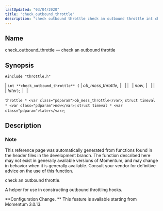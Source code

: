 ```yaml
---
lastUpdated: "03/04/2020"
title: "check_outbound_throttle"
description: "check outbound throttle check an outbound throttle int check outbound throttle ob mess throttle now later throttle ob mess throttle struct timeval now struct timeval later This reference page was automatically generated from functions found in the header files in the development branch The function described here may not exist..."
---
```


<a name="apis.check_outbound_throttle"></a> 
## Name

check_outbound_throttle — check an outbound throttle

## Synopsis

`#include "throttle.h"`

| `int **check_outbound_throttle** (` | <var class="pdparam">ob_mess_throttle</var>, |   |
|   | <var class="pdparam">now</var>, |   |
|   | <var class="pdparam">later</var>`)`; |   |

`throttle * <var class="pdparam">ob_mess_throttle</var>`;
`struct timeval * <var class="pdparam">now</var>`;
`struct timeval * <var class="pdparam">later</var>`;<a name="idp63438272"></a> 
## Description

### Note

This reference page was automatically generated from functions found in the header files in the development branch. The function described here may not exist in generally available versions of Momentum, and may change in behavior when it is generally available. Consult your vendor for definitive advice on the use of this function.

check an outbound throttle.

A helper for use in constructing outbound throttling hooks.

**Configuration Change. ** This feature is available starting from Momentum 3.0.13.